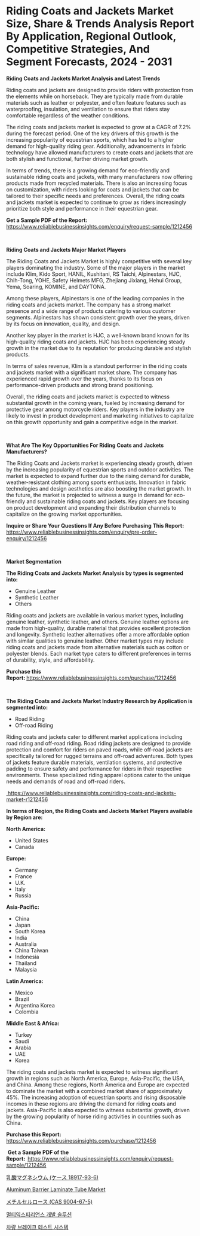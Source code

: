 <p><h1>Riding Coats and Jackets Market Size, Share & Trends Analysis Report By Application, Regional Outlook, Competitive Strategies, And Segment Forecasts, 2024 - 2031</h1></p><p><strong>Riding Coats and Jackets Market Analysis and Latest Trends</strong></p>
<p><p>Riding coats and jackets are designed to provide riders with protection from the elements while on horseback. They are typically made from durable materials such as leather or polyester, and often feature features such as waterproofing, insulation, and ventilation to ensure that riders stay comfortable regardless of the weather conditions. </p><p>The riding coats and jackets market is expected to grow at a CAGR of 7.2% during the forecast period. One of the key drivers of this growth is the increasing popularity of equestrian sports, which has led to a higher demand for high-quality riding gear. Additionally, advancements in fabric technology have allowed manufacturers to create coats and jackets that are both stylish and functional, further driving market growth.</p><p>In terms of trends, there is a growing demand for eco-friendly and sustainable riding coats and jackets, with many manufacturers now offering products made from recycled materials. There is also an increasing focus on customization, with riders looking for coats and jackets that can be tailored to their specific needs and preferences. Overall, the riding coats and jackets market is expected to continue to grow as riders increasingly prioritize both style and performance in their equestrian gear.</p></p>
<p><strong>Get a Sample PDF of the Report:&nbsp;</strong> <a href="https://www.reliablebusinessinsights.com/enquiry/request-sample/1212456">https://www.reliablebusinessinsights.com/enquiry/request-sample/1212456</a></p>
<p>&nbsp;</p>
<p><strong>Riding Coats and Jackets Major Market Players</strong></p>
<p><p>The Riding Coats and Jackets Market is highly competitive with several key players dominating the industry. Some of the major players in the market include Klim, Kido Sport, HANIL, Kushitani, RS Taichi, Alpinestars, HJC, Chih-Tong, YOHE, Safety Helmets MFG, Zhejiang Jixiang, Hehui Group, Yema, Soaring, KOMINE, and DAYTONA.</p><p>Among these players, Alpinestars is one of the leading companies in the riding coats and jackets market. The company has a strong market presence and a wide range of products catering to various customer segments. Alpinestars has shown consistent growth over the years, driven by its focus on innovation, quality, and design.</p><p>Another key player in the market is HJC, a well-known brand known for its high-quality riding coats and jackets. HJC has been experiencing steady growth in the market due to its reputation for producing durable and stylish products.</p><p>In terms of sales revenue, Klim is a standout performer in the riding coats and jackets market with a significant market share. The company has experienced rapid growth over the years, thanks to its focus on performance-driven products and strong brand positioning.</p><p>Overall, the riding coats and jackets market is expected to witness substantial growth in the coming years, fueled by increasing demand for protective gear among motorcycle riders. Key players in the industry are likely to invest in product development and marketing initiatives to capitalize on this growth opportunity and gain a competitive edge in the market.</p></p>
<p>&nbsp;</p>
<p><strong>What Are The Key Opportunities For Riding Coats and Jackets Manufacturers?</strong></p>
<p><p>The Riding Coats and Jackets market is experiencing steady growth, driven by the increasing popularity of equestrian sports and outdoor activities. The market is expected to expand further due to the rising demand for durable, weather-resistant clothing among sports enthusiasts. Innovation in fabric technologies and design aesthetics are also boosting the market growth. In the future, the market is projected to witness a surge in demand for eco-friendly and sustainable riding coats and jackets. Key players are focusing on product development and expanding their distribution channels to capitalize on the growing market opportunities.</p></p>
<p><strong>Inquire or Share Your Questions If Any Before Purchasing This Report:</strong> <a href="https://www.reliablebusinessinsights.com/enquiry/pre-order-enquiry/1212456">https://www.reliablebusinessinsights.com/enquiry/pre-order-enquiry/1212456</a></p>
<p>&nbsp;</p>
<p><strong>Market Segmentation</strong></p>
<p><strong>The Riding Coats and Jackets Market Analysis by types is segmented into:</strong></p>
<p><ul><li>Genuine Leather</li><li>Synthetic Leather</li><li>Others</li></ul></p>
<p><p>Riding coats and jackets are available in various market types, including genuine leather, synthetic leather, and others. Genuine leather options are made from high-quality, durable material that provides excellent protection and longevity. Synthetic leather alternatives offer a more affordable option with similar qualities to genuine leather. Other market types may include riding coats and jackets made from alternative materials such as cotton or polyester blends. Each market type caters to different preferences in terms of durability, style, and affordability.</p></p>
<p><strong>Purchase this Report:&nbsp;</strong><a href="https://www.reliablebusinessinsights.com/purchase/1212456">https://www.reliablebusinessinsights.com/purchase/1212456</a></p>
<p>&nbsp;</p>
<p><strong>The Riding Coats and Jackets Market Industry Research by Application is segmented into:</strong></p>
<p><ul><li>Road Riding</li><li>Off-road Riding</li></ul></p>
<p><p>Riding coats and jackets cater to different market applications including road riding and off-road riding. Road riding jackets are designed to provide protection and comfort for riders on paved roads, while off-road jackets are specifically tailored for rugged terrains and off-road adventures. Both types of jackets feature durable materials, ventilation systems, and protective padding to ensure safety and performance for riders in their respective environments. These specialized riding apparel options cater to the unique needs and demands of road and off-road riders.</p></p>
<p><a href="https://www.reliablebusinessinsights.com/riding-coats-and-jackets-market-r1212456">&nbsp;https://www.reliablebusinessinsights.com/riding-coats-and-jackets-market-r1212456</a></p>
<p><strong>In terms of Region, the Riding Coats and Jackets Market Players available by Region are:</strong></p>
<p>
    <p> <strong> North America: </strong>
        <ul>
            <li>United States</li>
            <li>Canada</li>
        </ul>
        </p> 
    <p> <strong> Europe: </strong>
        <ul>
            <li>Germany</li>
            <li>France</li>
            <li>U.K.</li>
            <li>Italy</li>
            <li>Russia</li>
        </ul>
        </p> 
    <p> <strong> Asia-Pacific: </strong>
        <ul>
            <li>China</li>
            <li>Japan</li>
            <li>South Korea</li>
            <li>India</li>
            <li>Australia</li>
            <li>China Taiwan</li>
            <li>Indonesia</li>
            <li>Thailand</li>
            <li>Malaysia</li>
        </ul>
        </p> 
    <p> <strong> Latin America: </strong>
        <ul>
            <li>Mexico</li>
            <li>Brazil</li>
            <li>Argentina Korea</li>
            <li>Colombia</li>
        </ul>
        </p> 
    <p> <strong> Middle East & Africa: </strong>
        <ul>
            <li>Turkey</li>
            <li>Saudi</li>
            <li>Arabia</li>
            <li>UAE</li>
            <li>Korea</li>
        </ul>
    </p>
    </p>
<p><p>The riding coats and jackets market is expected to witness significant growth in regions such as North America, Europe, Asia-Pacific, the USA, and China. Among these regions, North America and Europe are expected to dominate the market with a combined market share of approximately 45%. The increasing adoption of equestrian sports and rising disposable incomes in these regions are driving the demand for riding coats and jackets. Asia-Pacific is also expected to witness substantial growth, driven by the growing popularity of horse riding activities in countries such as China.</p></p>
<p><strong>Purchase this Report: </strong><a href="https://www.reliablebusinessinsights.com/purchase/1212456">https://www.reliablebusinessinsights.com/purchase/1212456</a></p>
<p>&nbsp;<strong>Get a Sample PDF of the Report:&nbsp;&nbsp;</strong><a href="https://www.reliablebusinessinsights.com/enquiry/request-sample/1212456">https://www.reliablebusinessinsights.com/enquiry/request-sample/1212456</a></p>
<p><strong></strong></p>
<p><p><a href="https://github.com/JessKilback/Market-Research-Report-List-1/blob/main/5110324102187.md">乳酸マグネシウム (ケース 18917-93-6)</a></p><p><a href="https://github.com/Airanohannonzb68e5pb53oc1/Market-Research-Report-List-2/blob/main/aluminum-barrier-laminate-tube-market.md">Aluminum Barrier Laminate Tube Market</a></p><p><a href="https://github.com/xemfu2379520/Market-Research-Report-List-2/blob/main/4360773102188.md">メチルセルロース (CAS 9004-67-5)</a></p><p><a href="https://github.com/Edwards13Jessica/Market-Research-Report-List-1/blob/main/693171195727.md">멀티익스피리언스 개발 솔루션</a></p><p><a href="https://medium.com/@florianwolf50/%EC%B0%A8%EB%9F%89-%EC%A0%9C%EB%8F%99-%EC%8B%9C%ED%97%98-%EC%8B%9C%EC%8A%A4%ED%85%9C-%EC%8B%9C%EC%9E%A5-%EC%A7%80%ED%91%9C%EC%9D%98-%ED%95%B4%EC%84%9D-%EC%8B%9C%EC%9E%A5-%EC%A0%90%EC%9C%A0%EC%9C%A8-%ED%8A%B8%EB%A0%8C%EB%93%9C-%EB%B0%8F-%EC%84%B1%EC%9E%A5-%ED%8C%A8%ED%84%B4-3ee30192cd2e">차량 브레이크 테스트 시스템</a></p></p>